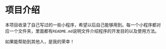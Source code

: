 # 项目介绍

本项目收录了自己写过的一些小程序，希望以后自己能够用到。每一个小程序都对应一个文件夹，里面都有`README.md`说明文件介绍程序的开发目的以及使用方法。

如果能帮助到其他人，是我的荣幸！

